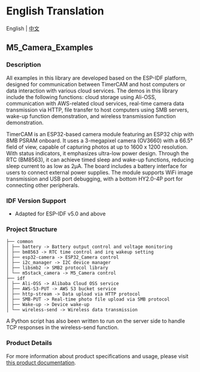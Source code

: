 # English Translation

English | [中文](./README_cn.md)

## M5_Camera_Examples

### Description

All examples in this library are developed based on the ESP-IDF platform, designed for communication between TimerCAM and host computers or data interaction with various cloud services. The demos in this library include the following functions: cloud storage using Ali-OSS, communication with AWS-related cloud services, real-time camera data transmission via HTTP, file transfer to host computers using SMB servers, wake-up function demonstration, and wireless transmission function demonstration.

TimerCAM is an ESP32-based camera module featuring an ESP32 chip with 8MB PSRAM onboard. It uses a 3-megapixel camera (OV3660) with a 66.5° field of view, capable of capturing photos at up to 1600 x 1200 resolution. With status indicators, it emphasizes ultra-low power design. Through the RTC (BM8563), it can achieve timed sleep and wake-up functions, reducing sleep current to as low as 2μA. The board includes a battery interface for users to connect external power supplies. The module supports WiFi image transmission and USB port debugging, with a bottom HY2.0-4P port for connecting other peripherals.

### IDF Version Support

- Adapted for ESP-IDF v5.0 and above

### Project Structure

```
├── common
│ ├── battery -> Battery output control and voltage monitoring
│ ├── bm8563 -> RTC time control and irq wakeup setting
│ ├── esp32-camera -> ESP32_Camera control
│ ├── i2c_manager -> I2C device manager
│ ├── libsmb2 -> SMB2 protocol library
│ └── m5stack_camera -> M5_Camera control
├── idf
│ ├── Ali-OSS -> Alibaba Cloud OSS service
│ ├── AWS-S3-PUT -> AWS S3 bucket service
│ ├── http-stream -> Data upload via HTTP protocol
│ ├── SMB-PUT -> Real-time photo file upload via SMB protocol
│ ├── Wake-up -> Device wake-up
│ └── wireless-send -> Wireless data transmission
```

A Python script has also been written to run on the server side to handle TCP responses in the wireless-send function.

### Product Details

For more information about product specifications and usage, please visit [this product documentation](https://docs.m5stack.com/en/unit/timercam).